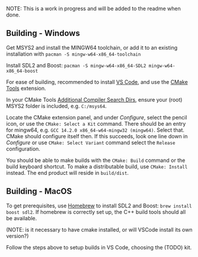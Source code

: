 NOTE: This is a work in progress and will be added to the readme when done.

## Building - Windows

Get MSYS2 and install the MINGW64 toolchain, or add it to an existing installation with `pacman -S mingw-w64-x86_64-toolchain`

Install SDL2 and Boost: `pacman -S mingw-w64-x86_64-SDL2 mingw-w64-x86_64-boost`

For ease of building, recommended to install [VS Code](https://code.visualstudio.com/), and use the [CMake Tools](https://marketplace.visualstudio.com/items?itemName=ms-vscode.cmake-tools) extension.

In your CMake Tools [Additional Compiler Search Dirs](vscode://settings/cmake.additionalCompilerSearchDirs), ensure your (root) MSYS2 folder is included, e.g. `C:/msys64`.

Locate the CMake extension panel, and under *Configure*, select the pencil icon, or use the `CMake: Select a Kit` command. There should be an entry for mingw64, e.g. `GCC 14.2.0 x86_64-w64-mingw32 (mingw64)`. Select that. CMake should configure itself then. If this succeeds, look one line down in *Configure* or use `CMake: Select Variant` command select the `Release` configuration.

You should be able to make builds with the `CMake: Build` command or the build keyboard shortcut. To make a distributable build, use `CMake: Install` instead. The end product will reside in `build/dist`.

## Building - MacOS

To get prerequisites, use [Homebrew](https://brew.sh) to install SDL2 and Boost: `brew install boost sdl2`. If homebrew is correctly set up, the C++ build tools should all be available.

(NOTE: is it necessary to have cmake installed, or will VSCode install its own version?)

Follow the steps above to setup builds in VS Code, choosing the (TODO) kit.
